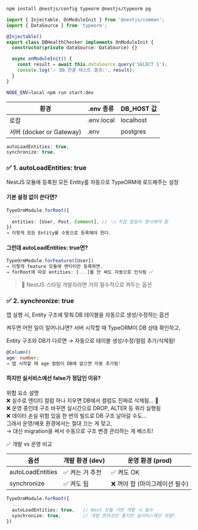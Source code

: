 
```bash
npm install @nestjs/config typeorm @nestjs/typeorm pg
```
```ts
import { Injectable, OnModuleInit } from '@nestjs/common';
import { DataSource } from 'typeorm';

@Injectable()
export class DBHealthChecker implements OnModuleInit {
  constructor(private dataSource: DataSource) {}

  async onModuleInit() {
    const result = await this.dataSource.query('SELECT 1');
    console.log('✅ DB 연결 테스트 결과:', result);
  }
}
```

```bash
NODE_ENV=local npm run start:dev
```


|환경|	.env 종류|	DB_HOST 값|
|----|-----|-----|
로컬	|.env.local|	localhost
서버 (docker or Gateway)|	.env	|postgres

```ts
autoLoadEntities: true,
synchronize: true,
```

### ✅ 1. autoLoadEntities: true
NestJS 모듈에 등록된 모든 Entity를 자동으로 TypeORM에 로드해주는 설정

#### **기본 설정 없이 쓴다면?**
```ts
TypeOrmModule.forRoot({
  ...
  entities: [User, Post, Comment], // 👈 직접 일일이 명시해야 함
})
→ 이렇게 모든 Entity를 수동으로 등록해야 한다.
```
#### **그런데 autoLoadEntities: true면?**
```ts
TypeOrmModule.forFeature([User])
→ 이렇게 feature 모듈에 엔티티만 등록하면,
→ forRoot에 따로 entities: [...]를 안 써도 자동으로 인식됨 ✅
```
> 📌 NestJS 스타일 개발자라면 거의 필수적으로 켜두는 옵션


### ✅ 2. synchronize: true
앱 실행 시, Entity 구조에 맞춰 DB 테이블을 자동으로 생성/수정하는 옵션

켜두면 어떤 일이 일어나냐면?
서버 시작할 때 TypeORM이 DB 상태 확인하고,

Entity 구조와 DB가 다르면 → 자동으로 테이블 생성/수정/컬럼 추가/삭제됨!

```ts
@Column()
age: number;
→ 앱 시작할 때 age 컬럼이 DB에 없으면 자동 추가됨!
```
#### 하지만 실서비스에선 false가 정답인 이유?

위험 요소	설명  
❌ 실수로 엔티티 컬럼 하나 지우면	DB에서 컬럼도 진짜로 삭제됨… 🧨  
❌ 운영 중인데 구조 바꾸면	실시간으로 DROP, ALTER 등 쿼리 실행됨  
❌ 데이터 손실 위험 있음	한 번의 빌드로 DB 구조 날아갈 수도…  
그래서 운영/배포 환경에서는 절대 끄는 게 맞고,  
→ 대신 migration을 써서 수동으로 구조 변경 관리하는 게 베스트!


✅ 개발 vs 운영 비교

옵션 | 개발 환경 (dev) | 운영 환경 (prod)
|---|-------|--------|
autoLoadEntities | ✅ 켜는 거 추천 | ✅ 켜도 OK
synchronize | ✅ 켜도 됨 | ❌ 꺼야 함 (마이그레이션 필수)

```ts
TypeOrmModule.forRoot({
  ...
  autoLoadEntities: true,   // Nest 모듈 기반 개발 시 필수
  synchronize: true,        // 개발 편의성은 좋지만 실서비스에선 위험!
})
```